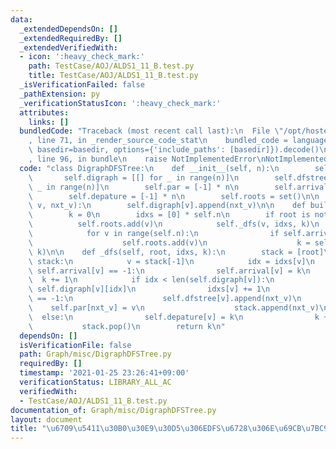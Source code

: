 ```yaml
---
data:
  _extendedDependsOn: []
  _extendedRequiredBy: []
  _extendedVerifiedWith:
  - icon: ':heavy_check_mark:'
    path: TestCase/AOJ/ALDS1_11_B.test.py
    title: TestCase/AOJ/ALDS1_11_B.test.py
  _isVerificationFailed: false
  _pathExtension: py
  _verificationStatusIcon: ':heavy_check_mark:'
  attributes:
    links: []
  bundledCode: "Traceback (most recent call last):\n  File \"/opt/hostedtoolcache/Python/3.10.6/x64/lib/python3.10/site-packages/onlinejudge_verify/documentation/build.py\"\
    , line 71, in _render_source_code_stat\n    bundled_code = language.bundle(stat.path,\
    \ basedir=basedir, options={'include_paths': [basedir]}).decode()\n  File \"/opt/hostedtoolcache/Python/3.10.6/x64/lib/python3.10/site-packages/onlinejudge_verify/languages/python.py\"\
    , line 96, in bundle\n    raise NotImplementedError\nNotImplementedError\n"
  code: "class DigraphDFSTree:\n    def __init__(self, n):\n        self.n = n\n \
    \       self.digraph = [[] for _ in range(n)]\n        self.dfstree = [[] for\
    \ _ in range(n)]\n        self.par = [-1] * n\n        self.arrival = [-1] * n\n\
    \        self.depature = [-1] * n\n        self.roots = set()\n\n    def add_edge(self,\
    \ v, nxt_v):\n        self.digraph[v].append(nxt_v)\n\n    def build(self, root=None):\n\
    \        k = 0\n        idxs = [0] * self.n\n        if root is not None:\n  \
    \          self.roots.add(v)\n            self._dfs(v, idxs, k)\n        else:\n\
    \            for v in range(self.n):\n                if self.arrival[v] == -1:\n\
    \                    self.roots.add(v)\n                    k = self._dfs(v, idxs,\
    \ k)\n\n    def _dfs(self, root, idxs, k):\n        stack = [root]\n        while\
    \ stack:\n            v = stack[-1]\n            idx = idxs[v]\n            if\
    \ self.arrival[v] == -1:\n                self.arrival[v] = k\n              \
    \  k += 1\n            if idx < len(self.digraph[v]):\n                nxt_v =\
    \ self.digraph[v][idx]\n                idxs[v] += 1\n                if self.arrival[nxt_v]\
    \ == -1:\n                    self.dfstree[v].append(nxt_v)\n                \
    \    self.par[nxt_v] = v\n                    stack.append(nxt_v)\n          \
    \  else:\n                self.depature[v] = k\n                k += 1\n     \
    \           stack.pop()\n        return k\n"
  dependsOn: []
  isVerificationFile: false
  path: Graph/misc/DigraphDFSTree.py
  requiredBy: []
  timestamp: '2021-01-25 23:26:41+09:00'
  verificationStatus: LIBRARY_ALL_AC
  verifiedWith:
  - TestCase/AOJ/ALDS1_11_B.test.py
documentation_of: Graph/misc/DigraphDFSTree.py
layout: document
title: "\u6709\u5411\u30B0\u30E9\u30D5\u306EDFS\u6728\u306E\u69CB\u7BC9"
---
```

